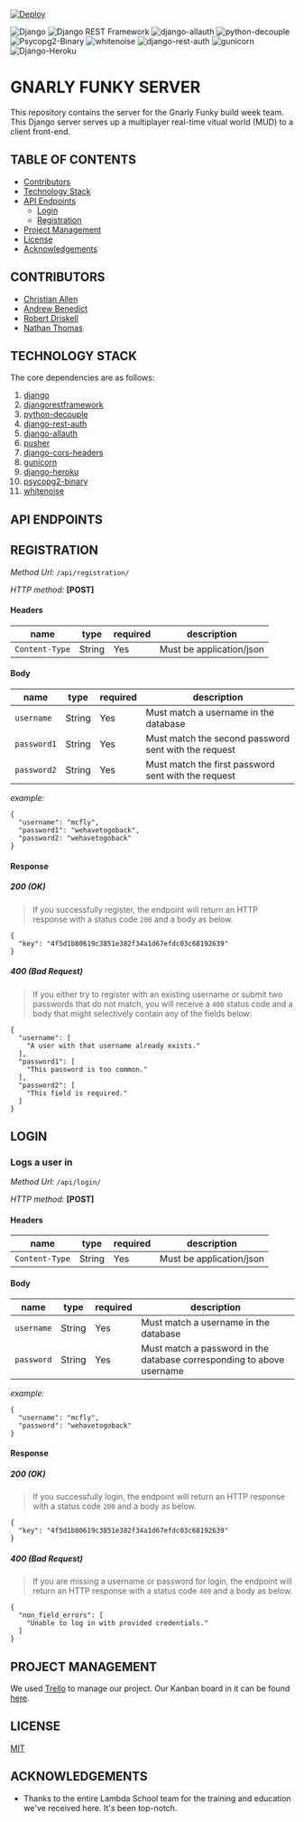 <a href="https://heroku.com/deploy">
  <img src="https://www.herokucdn.com/deploy/button.svg" alt="Deploy">
</a>

![Django](https://img.shields.io/badge/Django-2.2.5-orange) ![Django REST Framework](https://img.shields.io/badge/djangorestframework-3.10.3-brightgreen) ![django-allauth](https://img.shields.io/badge/django--allauth-0.40.0-red) ![python-decouple](https://img.shields.io/badge/python--decouple-3.1-yellow) ![Psycopg2-Binary](https://img.shields.io/badge/psycopg2-2.8.3-lightgrey) ![whitenoise](https://img.shields.io/badge/whitenoise-4.1.4-red) ![django-rest-auth](https://img.shields.io/badge/django--rest--auth-0.9.4-yellowgreen) ![gunicorn](https://img.shields.io/badge/gunicorn-19.9.0-blue) ![Django-Heroku](https://img.shields.io/badge/Django--Heroku-0.3.0-brightgreen)

# GNARLY FUNKY SERVER

This repository contains the server for the Gnarly Funky build week team. This Django server serves up a multiplayer real-time vitual world (MUD) to a client front-end.

## TABLE OF CONTENTS

- [Contributors](#contributors)
- [Technology Stack](#technology-stack)
- [API Endpoints](#api-examples)
  - [Login](#login)
  - [Registration](#registration)
- [Project Management](#project-management)
- [License](#license)
- [Acknowledgements](#acknowledgements)

## CONTRIBUTORS

- [Christian Allen](https://github.com/christiansallen)
- [Andrew Benedict](https://github.com/atbenedict)
- [Robert Driskell](https://github.com/BobbyAD)
- [Nathan Thomas](https://github.com/nwthomas)

## TECHNOLOGY STACK

The core dependencies are as follows:

1. [django](https://www.djangoproject.com/)
2. [djangorestframework](https://www.django-rest-framework.org/)
3. [python-decouple](https://github.com/henriquebastos/python-decouple)
4. [django-rest-auth](https://github.com/Tivix/django-rest-auth)
5. [django-allauth](https://github.com/pennersr/django-allauth)
6. [pusher](https://pusher.com/)
7. [django-cors-headers](https://pypi.org/project/django-cors-headers/)
8. [gunicorn](https://gunicorn.org/)
9. [django-heroku](https://github.com/heroku/django-heroku)
10. [psycopg2-binary](https://pypi.org/project/psycopg2-binary/)
11. [whitenoise](http://whitenoise.evans.io/en/stable/)

## API ENDPOINTS

## **REGISTRATION**

_Method Url:_ `/api/registration/`

_HTTP method:_ **[POST]**

#### Headers

| name           | type   | required | description              |
| -------------- | ------ | -------- | ------------------------ |
| `Content-Type` | String | Yes      | Must be application/json |

#### Body

| name        | type   | required | description                                          |
| ----------- | ------ | -------- | ---------------------------------------------------- |
| `username`  | String | Yes      | Must match a username in the database                |
| `password1` | String | Yes      | Must match the second password sent with the request |
| `password2` | String | Yes      | Must match the first password sent with the request  |

_example:_

```
{
  "username": "mcfly",
  "password1": "wehavetogoback",
  "password2: "wehavetogoback"
}
```

#### Response

##### 200 (OK)

> If you successfully register, the endpoint will return an HTTP response with a status code `200` and a body as below.

```
{
  "key": "4f5d1b80619c3851e382f34a1d67efdc03c68192639"
}
```

##### 400 (Bad Request)

> If you either try to register with an existing username or submit two passwords that do not match, you will receive a `400` status code and a body that might selectively contain any of the fields below:

```
{
  "username": [
    "A user with that username already exists."
  ],
  "password1": [
    "This password is too common."
  ],
  "password2": [
    "This field is required."
  ]
}
```

## **LOGIN**

### **Logs a user in**

_Method Url:_ `/api/login/`

_HTTP method:_ **[POST]**

#### Headers

| name           | type   | required | description              |
| -------------- | ------ | -------- | ------------------------ |
| `Content-Type` | String | Yes      | Must be application/json |

#### Body

| name       | type   | required | description                                                           |
| ---------- | ------ | -------- | --------------------------------------------------------------------- |
| `username` | String | Yes      | Must match a username in the database                                 |
| `password` | String | Yes      | Must match a password in the database corresponding to above username |

_example:_

```
{
  "username": "mcfly",
  "password": "wehavetogoback"
}
```

#### Response

##### 200 (OK)

> If you successfully login, the endpoint will return an HTTP response with a status code `200` and a body as below.

```
{
  "key": "4f5d1b80619c3851e382f34a1d67efdc03c68192639"
}
```

##### 400 (Bad Request)

> If you are missing a username or password for login, the endpoint will return an HTTP response with a status code `400` and a body as below.

```
{
  "non_field_errors": [
    "Unable to log in with provided credentials."
  ]
}
```

## PROJECT MANAGEMENT

We used [Trello](https://trello.com/) to manage our project. Our Kanban board in it can be found [here](https://trello.com/invite/accept-board).

## LICENSE

[MIT](LICENSE)

## ACKNOWLEDGEMENTS

- Thanks to the entire Lambda School team for the training and education we've received here. It's been top-notch.
